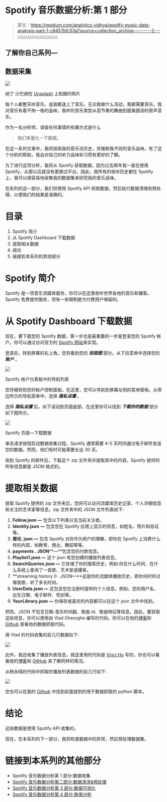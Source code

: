# Spotify 音乐数据分析:第 1 部分

> 原文：<https://medium.com/analytics-vidhya/spotify-music-data-analysis-part-1-c8457bfc53a?source=collection_archive---------2----------------------->

## 了解你自己系列—

## 数据采集

![](img/eaf80c88fec11f9fa51234472a4959ec.png)

纳丁·沙巴纳在 [Unsplash](https://unsplash.com?utm_source=medium&utm_medium=referral) 上拍摄的照片

每个人都整天听音乐。连我都迷上了音乐。无论我做什么活动，我都需要音乐。我对音乐有着不拘一格的品味，我听的音乐类型从高节奏的舞曲到甜美圆润的原声音乐。

作为一名分析师，调查任何事情的有趣方式是什么

> 我们来量化一下数据。

在这一系列文章中，我将探索我的音乐流历史，并推断我不同的音乐品味。有了这个分析的帮助，我会对自己的听力品味和习惯有更好的了解。

为了进行这项分析，我将从 Spotify 获取数据，因为过去两年我一直在使用 Spotify，从那以后就没有更换过平台。因此，我所有的收听历史都在 Spotify 上，我可以很容易地收集我的数据集来研究我的音乐品味。

在系列的这一部分，我们将使用 Spotify API 抓取数据，然后执行数据清理和预处理，以便我们的结果是准确的。

# 目录

1.  Spotify 简介
2.  从 Spotify Dashboard 下载数据
3.  提取相关数据
4.  结论
5.  链接到本系列的其他部分

# Spotify 简介

Spotify 是一项音乐流媒体服务，你可以在这里收听世界各地的音乐和播客。Spotify 免费提供服务，但有一些限制是为付费用户保留的。

# 从 Spotify Dashboard 下载数据

现在，要下载您的 Spotify 数据，第一步也是最重要的一步是登录您的 Spotify 帐户。你可以通过访问官方的 [Spotify 网站](https://www.spotify.com/us/home/)来实现。

登录后，转到屏幕的右上角。您将看到您的 ***剖面图*** 部分。从下拉菜单中选择您的 ***账户*** 。

![](img/8bddf1a5f7ceabe4194ea2841fb148a8.png)

Spotify 帐户仪表板中的导航列表

您将被转到您的帐户控制面板。在这里，您可以导航到屏幕左侧的菜单窗格。从旁边所示的导航菜单中，选择 ***隐私设置*** 。

选择 ***隐私设置*** 后，向下滚动到页面底部。在这里你可以找到 ***下载你的数据*** 部分如下图所示。

![](img/ba3e4b064051f908eae530e25ae78ffd.png)

Spotify 页面—下载数据

单击请求按钮启动数据收集过程。Spotify 通常需要 4-5 天时间通过电子邮件发送您的数据。然而，他们有时可能需要长达 30 天。

收到 Spotify 的邮件后，下载这个 zip 文件夹并提取其中的内容。Spotify 提供的所有信息都是 JSON 格式的。

# 提取相关数据

提取 Spotify 提供的 zip 文件夹后，您将可以访问流媒体历史记录、个人详细信息和关注的艺术家等信息。zip 文件夹中的 JSON 文件列表如下:

1.  **Follow.json —** 包含以下列表以及当前关注者。
2.  **Identity.json** **—** 包含您在 Spotify 应用上显示的信息，如姓名、照片和验证等。
3.  **推论. json** **—** 包含 Spotify 对你作为用户的理解，即你在 Spotify 上消费什么样的内容，如教育、商业、舞蹈等等。
4.  **payments . JSON****—**包含您的付款信息。
5.  **Playlist1.json —** 这个 json 有您创建的播放列表信息。
6.  **SearchQueries.json —** 它存储了你的搜索历史，例如:你在什么时间、在什么系统上查询了一首歌、艺术家或播客。
7.  **streaming history 0 . JSON—**这是你的流媒体播放历史，即你何时听过哪首歌，听了多长时间。
8.  **UserData.json —** 这包含您在注册时提供的个人信息，例如，您的用户名、出生日期、电子邮件、性别等。
9.  **YourLibrary.json —** 你保存或喜欢的内容都可以在这个 json 文件中找到。

然而，JSON 不包含日期-音乐时间戳、歌曲 id、歌曲特征等信息。因此，要获取这些信息，你可以使用由 Vlad Gheorghe 编写的代码。你可以在他的[博客](https://towardsdatascience.com/get-your-spotify-streaming-history-with-python-d5a208bbcbd3)和 [Github](https://github.com/vlad-ds/spoty-records) 查看他的数据抓取代码。

用 Vlad 的代码收集的前几行数据如下:

![](img/de628ed13ac5af80aff8c14c2cefcc6b.png)

此外，我还收集了播放列表信息。我这里用的代码是 [Vinci Hu](/@vinhu) 写的。你也可以看看她的[博客](https://towardsdatascience.com/viz-your-music-with-spotify-api-and-plotly-eaa65f652191)和 [GitHub](https://github.com/VincyHu/MusicForYou) 来了解同样的情况。

从杨永晴的代码中抓取的播放列表数据的前几行如下:

![](img/bd731478492522191c6e4165359e97ed.png)

您也可以在我的 [Github](https://github.com/pragyy/my-music-analysis) 中找到前面提到的用于数据抓取的 python 脚本。

# 结论

这些数据是使用 Spotify API 收集的。

现在，在本系列的下一部分，我将检查数据中的异常，然后预处理数据集。

# 链接到本系列的其他部分

*   Spotify 音乐数据分析第 1 部分:数据收集
*   [Spotify 音乐数据分析第二部分:数据清洗&预处理](/@vermapragya/spotify-music-data-analysis-part-2-3a69ae0f7f01)
*   [Spotify 音乐数据分析第 3 部分:数据可视化](/@vermapragya/spotify-music-data-analysis-part-3-9097829df16e)
*   [Spotify 音乐数据分析第 4 部分:聚类分析](/@vermapragya/spotify-music-data-analysis-part-4-4016e2954795)